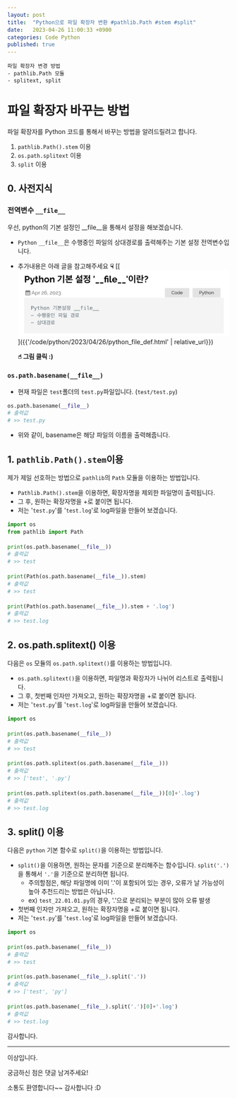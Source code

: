 ```yaml
---
layout: post
title:  "Python으로 파일 확장자 변환 #pathlib.Path #stem #split"
date:   2023-04-26 11:00:33 +0900
categories: Code Python
published: true
---
```

```
파일 확장자 변경 방법
- pathlib.Path 모듈
- splitext, split
```

# 파일 확장자 바꾸는 방법

파일 확장자를 Python 코드를 통해서 바꾸는 방법을 알려드릴려고 합니다.
1. `pathlib.Path().stem` 이용
2. `os.path.splitext` 이용
3. `split` 이용

## 0. 사전지식
### 전역변수 `__file__`
우선, python의 기본 설정인 __file__을 통해서 설정을 해보겠습니다.
- `Python` `__file__`은 수행중인 파일의 상대경로를 출력해주는 기본 설정 전역변수입니다.
- 추가내용은 아래 글을 참고해주세요 **☟**
[[![python_filename_extension.png](/assets/img/Code/Python/2023-04-26-%08%08python_filename_extension/%08%08python_filename_extension1.png)]({{'/code/python/2023/04/26/python_file_def.html' | relative_url}})

    **☝︎ 그림 클릭 :)**

### `os.path.basename(__file__)`

- 현재 파일은 `test`폴더의 `test.py`파일입니다. (`test/test.py`)

```python
os.path.basename(__file__)
# 출력값
# >> test.py
```
- 위와 같이, basename은 해당 파일의 이름을 출력해줍니다.

## 1. `pathlib.Path().stem`이용

제가 제일 선호하는 방법으로 `pathlib`의 `Path` 모듈을 이용하는 방법입니다.
- `Pathlib.Path().stem`을 이용하면, 확장자명을 제외한 파일명이 출력됩니다.
- 그 후, 원하는 확장자명을 +로 붙이면 됩니다.
- 저는 '`test.py`'를 '`test.log`'로 log파일을 만들어 보겠습니다.

```python
import os
from pathlib import Path

print(os.path.basename(__file__))
# 출력값
# >> test

print(Path(os.path.basename(__file__)).stem)
# 출력값
# >> test

print(Path(os.path.basename(__file__)).stem + '.log')
# 출력값
# >> test.log
```

## 2. os.path.splitext() 이용

다음은 `os` 모듈의 `os.path.splitext()`를 이용하는 방법입니다.
- `os.path.splitext()`을 이용하면, 파일명과 확장자가 나뉘어 리스트로 출력됩니다.
- 그 후, 첫번째 인자만 가져오고, 원하는 확장자명을 +로 붙이면 됩니다.
- 저는 '`test.py`'를 '`test.log`'로 log파일을 만들어 보겠습니다.

```python
import os

print(os.path.basename(__file__))
# 출력값
# >> test

print(os.path.splitext(os.path.basename(__file__)))
# 출력값
# >> ['test', '.py']

print(os.path.splitext(os.path.basename(__file__))[0]+'.log')
# 출력값
# >> test.log
```

## 3. split() 이용

다음은 `python` 기본 함수로 `split()`을 이용하는 방법입니다.
- `split()`을 이용하면, 원하는 문자를 기준으로 분리해주는 함수입니다. `split('.')`을 통해서 `'.'`을 기준으로 분리하면 됩니다.
    - 주의할점은, 해당 파일명에 이미 '.'이 포함되어 있는 경우, 오류가 날 가능성이 높아 추천드리는 방법은 아닙니다.
    - ex) `test_22.01.01.py`의 경우, '.'으로 분리되는 부분이 많아 오류 발생
- 첫번째 인자만 가져오고, 원하는 확장자명을 +로 붙이면 됩니다.
- 저는 '`test.py`'를 '`test.log`'로 log파일을 만들어 보겠습니다.

```python
import os

print(os.path.basename(__file__))
# 출력값
# >> test

print(os.path.basename(__file__).split('.'))
# 출력값
# >> ['test', 'py']

print(os.path.basename(__file__).split('.')[0]+'.log')
# 출력값
# >> test.log
```

감사합니다.

---

이상입니다.

궁금하신 점은 댓글 남겨주세요!

소통도 환영합니다~~ 감사합니다 :D